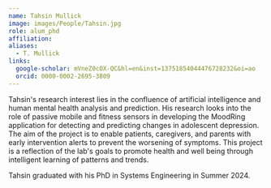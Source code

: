 ```yaml
---
name: Tahsin Mullick
image: images/People/Tahsin.jpg
role: alum_phd
affiliation: 
aliases:
  - T. Mullick
links:
  google-scholar: mVneZ0cOX-QC&hl=en&inst=13751854044476728232&oi=ao
  orcid: 0000-0002-2695-3809
---
```


Tahsin's research interest lies in the confluence of artificial intelligence and human mental health analysis and prediction. His research looks into the role of passive mobile and fitness sensors in developing the MoodRing application for detecting and predicting changes in adolescent depression. The aim of the project is to enable patients, caregivers, and parents with early intervention alerts to prevent the worsening of symptoms. This project is a reflection of the lab's goals to promote health and well being through intelligent learning of patterns and trends.

Tahsin graduated with his PhD in Systems Engineering in Summer 2024. 